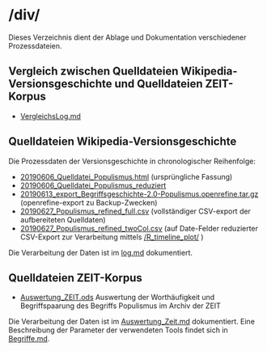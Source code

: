 # /div/
Dieses Verzeichnis dient der Ablage und Dokumentation verschiedener Prozessdateien.

## Vergleich zwischen Quelldateien Wikipedia-Versionsgeschichte und Quelldateien ZEIT-Korpus
- [VergleichsLog.md](/div/VergleichsLog.md)

## Quelldateien Wikipedia-Versionsgeschichte
Die Prozessdaten der Versionsgeschichte in chronologischer Reihenfolge:
- [20190606_Quelldatei_Populismus.html](/div/20190606_Quelldatei_Populismus.html) (ursprüngliche Fassung)
- [20190606_Quelldatei_Populismus_reduziert](/div/20190606_Quelldatei_Populismus_reduziert)
- [20190613_export_Begriffsgeschichte-2.0-Populismus.openrefine.tar.gz](/div/20190613_export_Begriffsgeschichte-2.0-Populismus.openrefine.tar.gz) (openrefine-export zu Backup-Zwecken)
- [20190627_Populismus_refined_full.csv](/div/20190627_Populismus_refined_full.csv) (vollständiger CSV-export der aufbereiteten Quelldaten)
- [20190627_Populismus_refined_twoCol.csv](/div/20190627_Populismus_refined_twoCol.csv) (auf Date-Felder reduzierter CSV-Export zur Verarbeitung mittels [/R_timeline_plot/](/R_timeline_plot/) )

Die Verarbeitung der Daten ist im [log.md](https://github.com/krugbuild/wiki-pop-quelle/blob/master/div/log.md) dokumentiert.

## Quelldateien ZEIT-Korpus
- [Auswertung_ZEIT.ods](https://github.com/krugbuild/wiki-pop-quelle/blob/master/div/Auswertung_ZEIT.ods) Auswertung der Worthäufigkeit und Begriffspaarung des Begriffs Populismus im Archiv der ZEIT

Die Verarbeitung der Daten ist im [Auswertung_Zeit.md](https://github.com/krugbuild/wiki-pop-quelle/blob/master/div/Auswertung_Zeit.md) dokumentiert. Eine Beschreibung der Parameter der verwendeten Tools findet sich in [Begriffe.md](/div/Begriffe.md).
